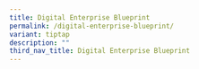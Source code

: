 ```yaml
---
title: Digital Enterprise Blueprint
permalink: /digital-enterprise-blueprint/
variant: tiptap
description: ""
third_nav_title: Digital Enterprise Blueprint
---
```

<p></p>
<p></p>
